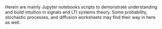 Herein are mainly Jupyter notebooks scripts to demonstrate understanding and build intuition in signals and LTI systems theory. Some probability, stochastic processes, and diffusion worksheets may find their way in here as well.
